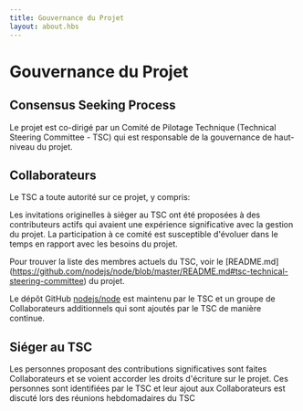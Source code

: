 ```yaml
---
title: Gouvernance du Projet
layout: about.hbs
---
```


# Gouvernance du Projet

## Consensus Seeking Process

Le projet est co-dirigé par un Comité de Pilotage Technique (Technical Steering Committee - TSC) qui est responsable de la gouvernance de haut-niveau du projet.

## Collaborateurs

Le TSC a toute autorité sur ce projet, y compris:

Les invitations originelles à siéger au TSC ont été proposées à des contributeurs actifs qui avaient une expérience significative avec la gestion du projet. La participation à ce comité est susceptible d'évoluer dans le temps en rapport avec les besoins du projet.

Pour trouver la liste des membres actuels du TSC, voir le \[README.md\] (https://github.com/nodejs/node/blob/master/README.md#tsc-technical-steering-committee) du projet.

Le dépôt GitHub [nodejs/node](https://github.com/nodejs/node) est maintenu par le TSC et un groupe de Collaborateurs additionnels qui sont ajoutés par le TSC de manière continue.

## Siéger au TSC

Les personnes proposant des contributions significatives sont faites Collaborateurs et se voient accorder les droits d'écriture sur le projet. Ces personnes sont identifiées par le TSC et leur ajout aux Collaborateurs est discuté lors des réunions hebdomadaires du TSC
